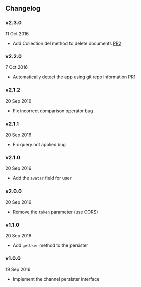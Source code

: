 ## Changelog

### v2.3.0
11 Oct 2016

* Add Collection.del method to delete documents [PR2](https://github.com/kadirahq/storybook-database-cloud/pull/2)

### v2.2.0
7 Oct 2016

* Automatically detect the app using git repo information [PR1](https://github.com/kadirahq/storybook-database-cloud/pull/1)

### v2.1.2
20 Sep 2016

* Fix incorrect comparison operator bug

### v2.1.1
20 Sep 2016

* Fix query not applied bug

### v2.1.0
20 Sep 2016

* Add the `avatar` field for user

### v2.0.0
20 Sep 2016

* Remove the `token` parameter (use CORS)

### v1.1.0
20 Sep 2016

* Add `getUser` method to the persister

### v1.0.0
19 Sep 2016

* Implement the channel persister interface

